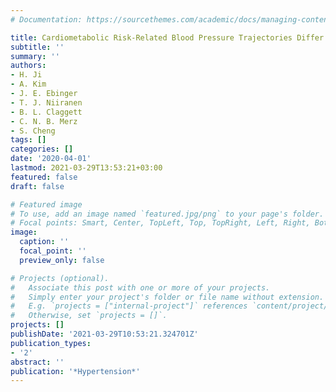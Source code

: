```yaml
---
# Documentation: https://sourcethemes.com/academic/docs/managing-content/

title: Cardiometabolic Risk-Related Blood Pressure Trajectories Differ by Sex
subtitle: ''
summary: ''
authors:
- H. Ji
- A. Kim
- J. E. Ebinger
- T. J. Niiranen
- B. L. Claggett
- C. N. B. Merz
- S. Cheng
tags: []
categories: []
date: '2020-04-01'
lastmod: 2021-03-29T13:53:21+03:00
featured: false
draft: false

# Featured image
# To use, add an image named `featured.jpg/png` to your page's folder.
# Focal points: Smart, Center, TopLeft, Top, TopRight, Left, Right, BottomLeft, Bottom, BottomRight.
image:
  caption: ''
  focal_point: ''
  preview_only: false

# Projects (optional).
#   Associate this post with one or more of your projects.
#   Simply enter your project's folder or file name without extension.
#   E.g. `projects = ["internal-project"]` references `content/project/deep-learning/index.md`.
#   Otherwise, set `projects = []`.
projects: []
publishDate: '2021-03-29T10:53:21.324701Z'
publication_types:
- '2'
abstract: ''
publication: '*Hypertension*'
---
```

